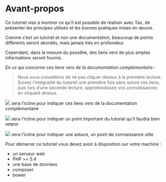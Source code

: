 # Avant-propos

Ce tutoriel vise à montrer ce qu’il est possible de réaliser avec Tao, de présenter les principes utilisés et les bonnes pratiques mises en œuvre.

Comme c’est un tutoriel et non une documentation, beaucoup de points différents seront abordés, mais jamais très en profondeur.

Cependant, dans la mesure du possible, des liens vers de plus amples informations seront fournis.

_En ce qui concerne ces liens vers de la documentation complémentaire :_
>Nous vous conseillons de ne pas cliquer dessus à la première lecture. Suivez l’intégralité du tutoriel une première fois sans suivre ces liens, puis lors d’une seconde lecture, approfondissez vos connaissances en cliquant dessus.

![](https://raw.githubusercontent.com/forxer/tao-tuto/master/book/assets/text-html.png) sera l’icône pour indiquer ces liens vers de la documentation complémentaire

![](https://raw.githubusercontent.com/forxer/tao-tuto/master/book/assets/emblem-important.png) sera l’icône pour indiquer un point important du tutoriel qu’il faudra bien retenir

![](https://raw.githubusercontent.com/forxer/tao-tuto/master/book/assets/dialog-information.png) sera l’icône pour indiquer une astuce, un point de connaissance utile

Pour démarrer ce tutoriel vous devez avoir à disposition sur votre machine :

* un serveur web
* PHP >= 5.4
* une base de données
* composer
* bower
